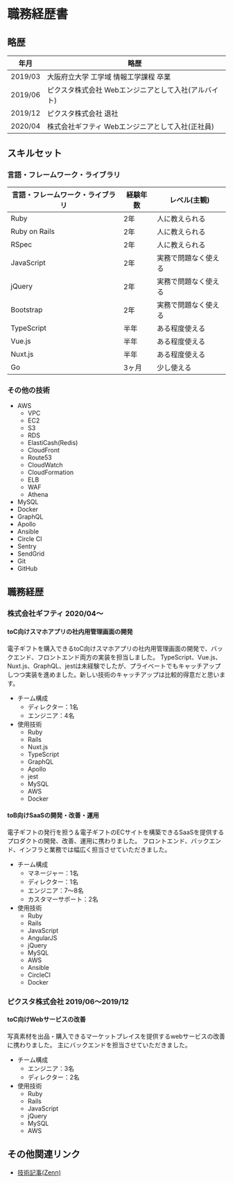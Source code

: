 # 職務経歴書

## 略歴
| 年月 | 略歴 |
| --- | --- |
| 2019/03 | 大阪府立大学 工学域 情報工学課程 卒業 |
| 2019/06 | ピクスタ株式会社 Webエンジニアとして入社(アルバイト) |
| 2019/12 | ピクスタ株式会社 退社 |
| 2020/04 | 株式会社ギフティ Webエンジニアとして入社(正社員) |

## スキルセット
### 言語・フレームワーク・ライブラリ
| 言語・フレームワーク・ライブラリ | 経験年数 | レベル(主観) |
| --- | --- | --- |
| Ruby | 2年 | 人に教えられる |
| Ruby on Rails | 2年 | 人に教えられる |
| RSpec | 2年 | 人に教えられる |
| JavaScript | 2年 | 実務で問題なく使える |
| jQuery | 2年 | 実務で問題なく使える |
| Bootstrap | 2年 | 実務で問題なく使える |
| TypeScript | 半年 | ある程度使える |
| Vue.js | 半年 | ある程度使える |
| Nuxt.js | 半年 | ある程度使える |
| Go | 3ヶ月 | 少し使える |

### その他の技術
- AWS
  - VPC
  - EC2
  - S3
  - RDS
  - ElastiCash(Redis)
  - CloudFront
  - Route53
  - CloudWatch
  - CloudFormation
  - ELB
  - WAF
  - Athena
- MySQL
- Docker
- GraphQL
- Apollo
- Ansible
- Circle CI
- Sentry
- SendGrid
- Git
- GitHub

## 職務経歴
### 株式会社ギフティ 2020/04〜
#### toC向けスマホアプリの社内用管理画面の開発

電子ギフトを購入できるtoC向けスマホアプリの社内用管理画面の開発で、バックエンド、フロントエンド両方の実装を担当しました。
TypeScript、Vue.js、Nuxt.js、GraphQL、jestは未経験でしたが、プライベートでもキャッチアップしつつ実装を進めました。新しい技術のキャッチアップは比較的得意だと思います。

- チーム構成
  - ディレクター：1名
  - エンジニア：4名
- 使用技術
  - Ruby
  - Rails
  - Nuxt.js
  - TypeScript
  - GraphQL
  - Apollo
  - jest
  - MySQL
  - AWS
  - Docker

#### toB向けSaaSの開発・改善・運用

電子ギフトの発行を担う＆電子ギフトのECサイトを構築できるSaaSを提供するプロダクトの開発、改善、運用に携わりました。
フロントエンド、バックエンド、インフラと業務では幅広く担当させていただきました。

- チーム構成
  - マネージャー：1名
  - ディレクター：1名
  - エンジニア：7〜8名
  - カスタマーサポート：2名
- 使用技術
  - Ruby
  - Rails
  - JavaScript
  - AngularJS
  - jQuery
  - MySQL
  - AWS
  - Ansible
  - CircleCI
  - Docker

### ピクスタ株式会社 2019/06〜2019/12
#### toC向けWebサービスの改善

写真素材を出品・購入できるマーケットプレイスを提供するwebサービスの改善に携わりました。
主にバックエンドを担当させていただきました。

- チーム構成
  - エンジニア：3名
  - ディレクター：2名
- 使用技術
  - Ruby
  - Rails
  - JavaScript
  - jQuery
  - MySQL
  - AWS

## その他関連リンク
- [技術記事(Zenn)](https://zenn.dev/shuhei_takada)
